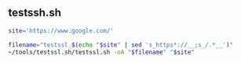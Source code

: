 ## testssh.sh

``` bash
site='https://www.google.com/'

filename="testssl_$(echo "$site" | sed 's_https*://__;s_/.*__')"
~/tools/testssl.sh/testssl.sh -oA "$filename" "$site"
```
